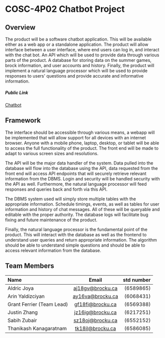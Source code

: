 # COSC-4P02 Chatbot Project
## Overview
The product will be a software chatbot application. This will be available either as a web app or a standalone application. The product will allow interface between a user interface, where end users can log in, and interact with the chat bot. An API which will be used to provide data through various parts of the product. A database for storing data on the summer games, brock information, and user accounts and history. Finally, the product will implement a natural language processor which will be used to provide responses to users' questions and provide accurate and informative information.

##### Public Link
[Chatbot](http://ec2-54-234-10-143.compute-1.amazonaws.com/)
## Framework
The interface should be accessible through various means, a webapp will be implemented that will allow support for all devices with an internet browser. Anyone with a mobile phone, laptop, desktop, or tablet will be able to access the full functionality of the product. The front end will be made to adapt to various screen sizes and resolutions.

The API will be the major data handler of the system. Data pulled into the database will flow into the database using the API, data requested from the front end will access API endpoints that will securely retrieve relevant information from the DBMS. Login and security will be handled security with the API as well. Furthermore, the natural language processor will feed responses and queries back and forth via this API. 

The DBMS system used will simply store multiple tables with the appropriate information. Schedule timings, events, as well as tables for user information and history of chat messages. All of these will be queryable and editable with the proper authority. The database logs will facilitate bug fixing and future maintenance of the product.

Finally, the natural language processor is the fundamental point of the product. This will interact with the database as well as the frontend to understand user queries and return appropriate information. The algorithm should be able to understand simple questions and should be able to access relevant information from the database. 


## Team Members
| Name                      | Email             | std number            |
| :---                      |    :----:         |          ---:         |
| Aldric Joya               | aj18gv@brocku.ca  | (6589865)             |
| Arin Yaldizciyan          | ay16va@brocku.ca  | (6068431)             |
| Grant Ferrier (Team Lead) | gf18fi@brocku.ca  | (6569388)             |
| Justin Zhang              | jz16ig@brocku.ca  | (6217251)             |
| Sabih Zubair              | sz18oj@brocku.ca  | (6552152)             |
| Thanikash Kanagaratnam    | tk18il@brocku.ca  | (6586085)             |
